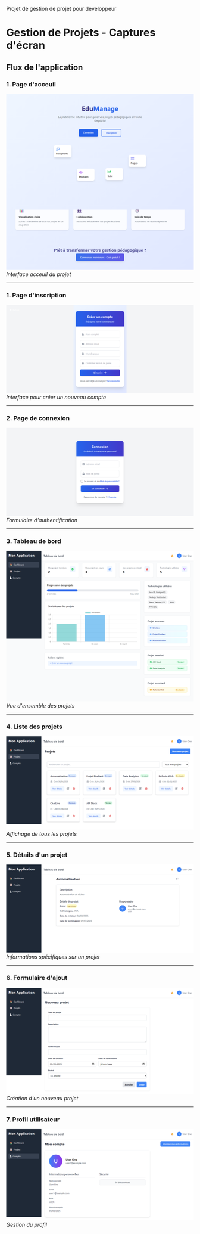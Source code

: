 Projet de gestion de projet pour developpeur 

# Gestion de Projets - Captures d'écran

## Flux de l'application

### 1. Page d'acceuil
![Page d'inscription](./public/images/homePage.png)  
*Interface acceuil du projet*

---

### 1. Page d'inscription
![Page d'inscription](./public/images/inscriptionPage.png)  
*Interface pour créer un nouveau compte*

---

### 2. Page de connexion
![Page de login](./public/images/loginPage.png)  
*Formulaire d'authentification*

---

### 3. Tableau de bord
![Dashboard](./public/images/dashboadPage.png)  
*Vue d'ensemble des projets*

---

### 4. Liste des projets
![Page des projets](./public/images/projetPage.png)  
*Affichage de tous les projets*

---

### 5. Détails d'un projet
![Détails projet](./public/images/detailsProjetPage.png)  
*Informations spécifiques sur un projet*

---

### 6. Formulaire d'ajout
![Ajout de projet](./public/images/formAjoutProjetPage.png)  
*Création d'un nouveau projet*

---

### 7. Profil utilisateur
![Page de compte](./public/images/comptePage.png)  
*Gestion du profil*
